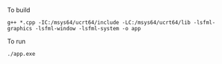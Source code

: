 To build

```g++ *.cpp -IC:/msys64/ucrt64/include -LC:/msys64/ucrt64/lib -lsfml-graphics -lsfml-window -lsfml-system -o app```

To run

```./app.exe```